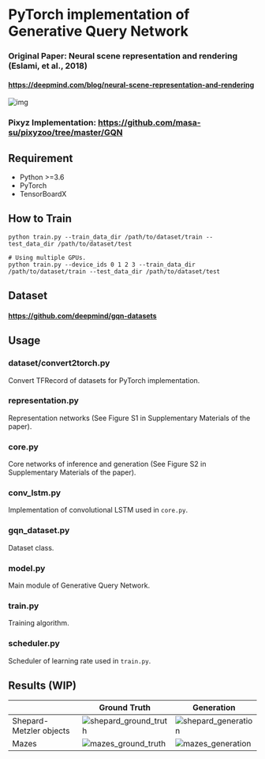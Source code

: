# PyTorch implementation of Generative Query Network
### Original Paper: Neural scene representation and rendering (Eslami, et al., 2018)
#### https://deepmind.com/blog/neural-scene-representation-and-rendering

![img](https://storage.googleapis.com/deepmind-live-cms/images/model.width-1100.png)

### Pixyz Implementation: https://github.com/masa-su/pixyzoo/tree/master/GQN

## Requirement
- Python >=3.6
- PyTorch
- TensorBoardX

## How to Train
```
python train.py --train_data_dir /path/to/dataset/train --test_data_dir /path/to/dataset/test

# Using multiple GPUs.
python train.py --device_ids 0 1 2 3 --train_data_dir /path/to/dataset/train --test_data_dir /path/to/dataset/test
```

## Dataset
#### https://github.com/deepmind/gqn-datasets

## Usage
### dataset/convert2torch.py
Convert TFRecord of datasets for PyTorch implementation.

### representation.py
Representation networks (See Figure S1 in Supplementary Materials of the paper).

### core.py
Core networks of inference and generation (See Figure S2 in Supplementary Materials of the paper).

### conv_lstm.py
Implementation of convolutional LSTM used in `core.py`.

### gqn_dataset.py
Dataset class.

### model.py
Main module of Generative Query Network.

### train.py
Training algorithm.

### scheduler.py
Scheduler of learning rate used in `train.py`.

## Results (WIP)
||Ground Truth|Generation|
|---|---|---|
|Shepard-Metzler objects|![shepard_ground_truth](https://user-images.githubusercontent.com/24241353/49865725-100aa180-fe49-11e8-9ae4-cd9ed54a6bc2.png)|![shepard_generation](https://user-images.githubusercontent.com/24241353/49865970-bb1b5b00-fe49-11e8-9ce3-264476022045.png)|
|Mazes|![mazes_ground_truth](https://user-images.githubusercontent.com/24241353/49866239-8d82e180-fe4a-11e8-8f1d-038c922686a0.png)|![mazes_generation](https://user-images.githubusercontent.com/24241353/49866241-8eb40e80-fe4a-11e8-92c2-11de1bb0407d.png)|

